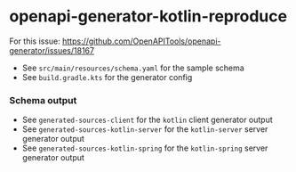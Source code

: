 # openapi-generator-kotlin-reproduce

For this issue: https://github.com/OpenAPITools/openapi-generator/issues/18167

- See `src/main/resources/schema.yaml` for the sample schema
- See `build.gradle.kts` for the generator config

### Schema output
- See `generated-sources-client` for the `kotlin` client generator output
- See `generated-sources-kotlin-server` for the `kotlin-server` server generator output
- See `generated-sources-kotlin-spring` for the `kotlin-spring` server generator output

